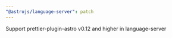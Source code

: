 ```yaml
---
"@astrojs/language-server": patch
---
```


Support prettier-plugin-astro v0.12 and higher in language-server
